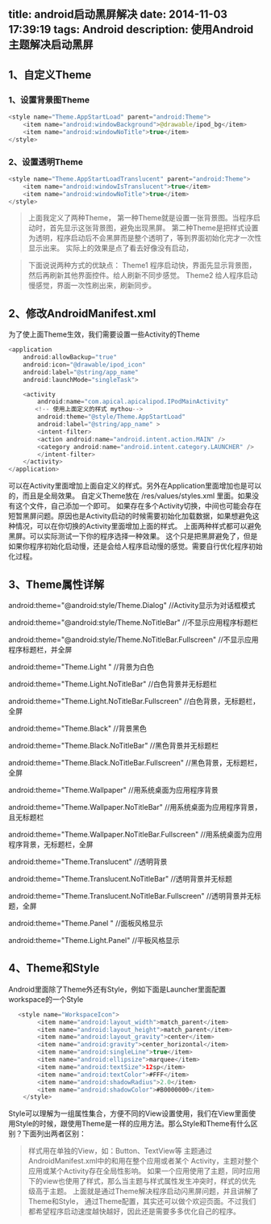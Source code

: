 title: android启动黑屏解决
date: 2014-11-03 17:39:19
tags: Android
description: 使用Android主题解决启动黑屏
---


## 1、自定义Theme


### 1、设置背景图Theme
``` java
<style name="Theme.AppStartLoad" parent="android:Theme">  
    <item name="android:windowBackground">@drawable/ipod_bg</item>  
    <item name="android:windowNoTitle">true</item>  
</style>
```

### 2、设置透明Theme
``` java
<style name="Theme.AppStartLoadTranslucent" parent="android:Theme">  
    <item name="android:windowIsTranslucent">true</item> 
    <item name="android:windowNoTitle">true</item>  
</style>
```

> 上面我定义了两种Theme，
第一种Theme就是设置一张背景图。当程序启动时，首先显示这张背景图，避免出现黑屏。
第二种Theme是把样式设置为透明，程序启动后不会黑屏而是整个透明了，等到界面初始化完才一次性显示出来。
实际上的效果是点了看去好像没有启动，
<!--more-->

> 下面说说两种方式的优缺点：
Theme1 程序启动快，界面先显示背景图，然后再刷新其他界面控件。给人刷新不同步感觉。
Theme2 给人程序启动慢感觉，界面一次性刷出来，刷新同步。
 

## 2、修改AndroidManifest.xml

为了使上面Theme生效，我们需要设置一些Activity的Theme

``` java
<application
    android:allowBackup="true"
    android:icon="@drawable/ipod_icon"
    android:label="@string/app_name"
    android:launchMode="singleTask">

	<activity
	    android:name="com.apical.apicalipod.IPodMainActivity"
	　　<!-- 使用上面定义的样式 mythou-->
	    android:theme="@style/Theme.AppStartLoad"
	    android:label="@string/app_name" >
	    <intent-filter>
	    <action android:name="android.intent.action.MAIN" />
	    <category android:name="android.intent.category.LAUNCHER" />
	    </intent-filter>
	</activity>
</application>
```
可以在Activity里面增加上面自定义的样式。另外在Application里面增加也是可以的，而且是全局效果。
自定义Theme放在 /res/values/styles.xml 里面。如果没有这个文件，自己添加一个即可。
如果存在多个Activity切换，中间也可能会存在短暂黑屏问题。原因也是Activity启动的时候需要初始化加载数据，如果想避免这种情况，可以在你切换的Activity里面增加上面的样式。
上面两种样式都可以避免黑屏。可以实际测试一下你的程序选择一种效果。
这个只是把黑屏避免了，但是如果你程序初始化启动慢，还是会给人程序启动慢的感觉。需要自行优化程序初始化过程。
## 3、Theme属性详解

android:theme="@android:style/Theme.Dialog" //Activity显示为对话框模式

android:theme="@android:style/Theme.NoTitleBar" //不显示应用程序标题栏

android:theme="@android:style/Theme.NoTitleBar.Fullscreen" //不显示应用程序标题栏，并全屏

android:theme="Theme.Light " //背景为白色

android:theme="Theme.Light.NoTitleBar" //白色背景并无标题栏

android:theme="Theme.Light.NoTitleBar.Fullscreen" //白色背景，无标题栏，全屏

android:theme="Theme.Black" //背景黑色

android:theme="Theme.Black.NoTitleBar" //黑色背景并无标题栏

android:theme="Theme.Black.NoTitleBar.Fullscreen" //黑色背景，无标题栏，全屏

android:theme="Theme.Wallpaper" //用系统桌面为应用程序背景

android:theme="Theme.Wallpaper.NoTitleBar" //用系统桌面为应用程序背景，且无标题栏

android:theme="Theme.Wallpaper.NoTitleBar.Fullscreen" //用系统桌面为应用程序背景，无标题栏，全屏

android:theme="Theme.Translucent" //透明背景

android:theme="Theme.Translucent.NoTitleBar" //透明背景并无标题

android:theme="Theme.Translucent.NoTitleBar.Fullscreen" //透明背景并无标题，全屏

android:theme="Theme.Panel " //面板风格显示

android:theme="Theme.Light.Panel" //平板风格显示
 

## 4、Theme和Style

Android里面除了Theme外还有Style，例如下面是Launcher里面配置workspace的一个Style
``` java 
 　<style name="WorkspaceIcon">
        <item name="android:layout_width">match_parent</item>
        <item name="android:layout_height">match_parent</item>
        <item name="android:layout_gravity">center</item>
        <item name="android:gravity">center_horizontal</item>
        <item name="android:singleLine">true</item>
        <item name="android:ellipsize">marquee</item>
        <item name="android:textSize">12sp</item>
        <item name="android:textColor">#FFF</item>
        <item name="android:shadowRadius">2.0</item>
        <item name="android:shadowColor">#B0000000</item>
    </style>
```
Style可以理解为一组属性集合，方便不同的View设置使用，我们在View里面使用Style的时候，跟使用Theme是一样的应用方法。那么Style和Theme有什么区别？下面列出两者区别：

> 样式用在单独的View，如：Button、TextView等
主题通过AndroidManifest.xml中的<application>和<activity>用在整个应用或者某个 Activity，主题对整个应用或某个Activity存在全局性影响。
如果一个应用使用了主题，同时应用下的view也使用了样式，那么当主题与样式属性发生冲突时，样式的优先级高于主题。
上面就是通过Theme解决程序启动闪黑屏问题，并且讲解了Theme和Style，
通过Theme配置，其实还可以做个欢迎页面。不过我们都希望程序启动速度越快越好，因此还是需要多多优化自己的程序。
